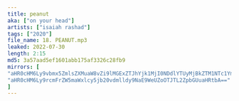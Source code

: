 ```yaml
---
title: peanut
aka: ["on your head"]
artists: ["isaiah rashad"]
tags: ["2020"]
file_name: 18. PEANUT.mp3
leaked: 2022-07-30
length: 2:15
md5: 3a57aad5ef1601abb175af3326c28fb9
mirrors: [
"aHR0cHM6Ly9vbmx5ZmlsZXMuaW8vZi9lMGExZTJhYjk1MjI0NDdlYTUyMjBkZTM1NTc1YmE1Mw==",
"aHR0cHM6Ly9rcmFrZW5maWxlcy5jb20vdmlldy9NaE9WeUZoOTJTL2ZpbGUuaHRtbA=="
]
---
```

